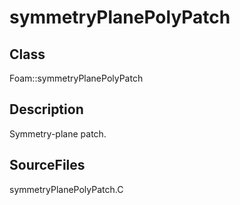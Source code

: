 # symmetryPlanePolyPatch 
## Class
Foam::symmetryPlanePolyPatch

## Description
Symmetry-plane patch.

## SourceFiles
symmetryPlanePolyPatch.C

